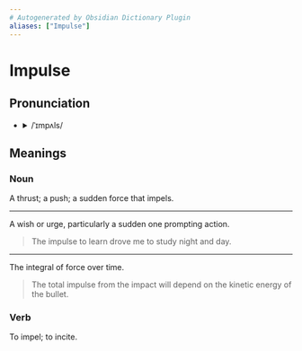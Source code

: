 ```yaml
---
# Autogenerated by Obsidian Dictionary Plugin
aliases: ["Impulse"]
---
```


# Impulse

## Pronunciation

- <details><summary>/ˈɪmpʌls/</summary><audio controls><source src="https://api.dictionaryapi.dev/media/pronunciations/en/impulse-us.mp3"></audio></details>

## Meanings

### Noun

A thrust; a push; a sudden force that impels.

---

A wish or urge, particularly a sudden one prompting action.

> The impulse to learn drove me to study night and day.

---

The integral of force over time.

> The total impulse from the impact will depend on the kinetic energy of the bullet.

### Verb

To impel; to incite.


